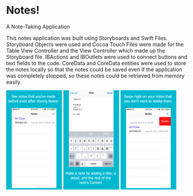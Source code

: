 # Notes!
A Note-Taking Application

This notes application was built using Storyboards and Swift Files. Storyboard Objects were used and Cocoa Touch Files
were made for the Table View Controller and the View Controller which made up the Storyboard file. IBActions and IBOutlets
were used to connect buttons and text fields to the code. CoreData and CoreData entities were used to store the notes locally 
so that the notes could be saved even if the application was completely stopped, so these notes could be retrieved from memory easily.

<p float ="left">
<img src="https://github.com/tommy-qiu/Notes-/blob/master/CompletionItems/app-screenshots/5.5-inch%20Screenshot%204.jpg" width="30%" height = "30%">


<img src ="https://github.com/tommy-qiu/Notes-/blob/master/CompletionItems/app-screenshots/5.5-inch%20Screenshot%202.jpg" width="30%" height = "30%">


<img src ="https://github.com/tommy-qiu/Notes-/blob/master/CompletionItems/app-screenshots/5.5-inch%20Screenshot%203.jpg" width="30%" height = "30%">



</p>
